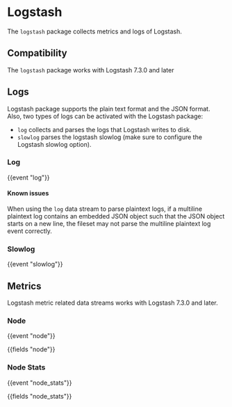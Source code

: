 # Logstash

The `logstash` package collects metrics and logs of Logstash.

## Compatibility

The `logstash` package works with Logstash 7.3.0 and later

## Logs

Logstash package supports the plain text format and the JSON format. Also, two types of 
logs can be activated with the Logstash package:

* `log` collects and parses the logs that Logstash writes to disk.
* `slowlog` parses the logstash slowlog (make sure to configure the Logstash slowlog option).

### Log

{{event "log"}}

#### Known issues

When using the `log` data stream to parse plaintext logs, if a multiline plaintext log contains an embedded JSON object such that
the JSON object starts on a new line, the fileset may not parse the multiline plaintext log event correctly.

### Slowlog

{{event "slowlog"}}

## Metrics

Logstash metric related data streams works with Logstash 7.3.0 and later.

### Node

{{event "node"}}

{{fields "node"}}

### Node Stats

{{event "node_stats"}}

{{fields "node_stats"}}